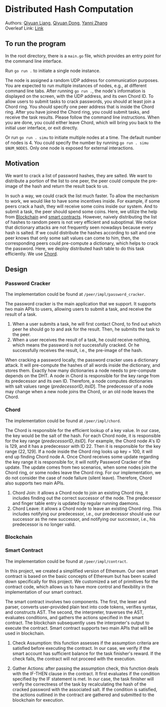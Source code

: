 # Distributed Hash Computation

Authors: [Qiyuan Liang](https://github.com/IYuan505), [Qiyuan Dong](https://github.com/akaqyd), [Yanni Zhang](https://github.com/YanniZhangYZ)<br>
Overleaf Link: [Link](https://www.overleaf.com/project/639f1a97a9ac119914c1a0e3)

## To run the program

In the root directory, there is a `main.go` file, which provides an entry point for the command line interface.

Run `go run .` to initiate a single node instance.

The node is assigned a random UDP address for communication purposes. You are expected to run multiple instances of nodes, e.g., at different command line tabs. After running `go run .`, the node's information is displayed on the screen, with the UDP address, and its own Chord ID. To allow users to submit tasks to crack passwords, you should at least join a Chord ring. You should specify one peer address that is inside the Chord ring. After you have joined the Chord ring, you could submit tasks, and receive the task results. Please follow the command line instructions. When you are done, you could either leave Chord, which will bring you back to the initial user interface, or exit directly.

Or run `go run . simu` to initiate multiple nodes at a time. The default number of nodes is 4. You could specify the number by running `go run . simu $NUM_NODES`. Only one node is exposed for external interactions.

## Motivation

We want to crack a list of password hashes, they are salted. We want to distribute a portion of the list to one peer, the peer could compute the pre-image of the hash and return the result back to us.

In such a way, we could crack the list much faster. To allow the mechanism to work, we would like to have some incentives inside. For example, if some peers crack a hash, they will receive some coins inside our system. And to submit a task, the peer should spend some coins. Here, we utilize the help from [Blockchain](https://en.wikipedia.org/wiki/Blockchain) and [smart contracts](https://en.wikipedia.org/wiki/Smart_contract). However, naively distributing the list of hashes to random peers is not very efficient and suboptimal. We notice that dictionary attacks are not frequently seen nowadays because every hash is salted. If we could distribute the hashes according to salt and one peer knows that only some salt values can come to him, then, the corresponding peers could pre-compute a dictionary, which helps to crack the password. Here, we deploy distributed hash table to do this task efficiently. We use [Chord](https://en.wikipedia.org/wiki/Chord_(peer-to-peer)).

## Design

### Password Cracker

The implementation could be found at `/peer/impl/password_cracker`.

The password cracker is the main application that we support. It supports two main APIs to users, allowing users to submit a task, and receive the result of a task.

1. When a user submits a task, he will first contact Chord, to find out which peer he should go to and ask for the result. Then, he submits the task to the peer.
2. When a user receives the result of a task, he could receive nothing, which means the password is not successfully cracked. Or he successfully receives the result, i.e., the pre-image of the hash.

When cracking a password locally, the password cracker uses a dictionary attack. It will pre-compute the hashes of all words inside the dictionary, and stores them. Exactly how many dictionaries a node needs to pre-compute depends on the DHT. A node in Chord is responsible for the key range from its predecessor and its own ID. Therefore, a node computes dictionaries with salt values range $(predecessor ID, its ID]$. The predecessor of a node may change when a new node joins the Chord, or an old node leaves the Chord.

### Chord

The implementation could be found at `/peer/impl/chord`.

The Chord is responsible for the efficient lookup of a key value. In our case, the key would be the salt of the hash. For each Chord node, it is responsible for the key range $(predecessor ID, its ID]$. For example, the Chord node A's ID is 129, and it has a predecessor with ID 22. Then it is responsible for the key range $(22, 129]$. If a node inside the Chord ring looks up key = 100, it will end up finding Chord node A. Once Chord receives some update regarding the key range it is responsible for, it will notify Password Cracker of the update. The update comes from two scenarios, when some nodes join the Chord ring, or some nodes leave the Chord ring. For our implementation, we do not consider the case of node failure (silent leave). Therefore, Chord also supports two main APIs.

1. Chord Join: it allows a Chord node to join an existing Chord ring, it includes finding out the correct successor of the node. The predecessor and finger table entry is updated by regular running daemons.
2. Chord Leave: it allows a Chord node to leave an existing Chord ring. This includes notifying our predecessor, i.e., our predecessor should use our successor as the new successor, and notifying our successor, i.e., his predecessor is no longer valid.

### Blockchain

### Smart Contract

The implementation could be found at `/peer/impl/contract`.

In this project, we created a simplified version of Ethereum. Our own smart contract is based on the basic concepts of Ethereum but has been scaled down specifically for this project. We customized a set of primitives for the contract code, which allows us to have more control and flexibility in the implementation of our smart contract.

The smart contract involves two components. The first, the lexer and parser, converts user-provided plain text into code tokens, verifies syntax, and constructs AST. The second, the interpreter, traverses the AST, evaluates conditions, and gathers the actions specified in the smart contract. The blockchain subsequently uses the interpreter's output to execute the contract. Smart contract supports two main APIs that will be used in blockchain.

1. Check Assumption: this function assesses if the assumption criteria are satisfied before executing the contract. In our case, we verify if the smart account has sufficient balance for the task finisher's reward. If the check fails, the contract will not proceed with the execution.

2. Gather Actions: after passing the assumption check, this function deals with the IF-THEN clause in the contract. It first evaluates if the condition specified by the IF statement is met. In our case, the task finisher will verify the correctness of the task by recalculating the hash of the cracked password with the associated salt. If the condition is satisfied, the actions outlined in the contract are gathered and submitted to the blockchain for execution.

